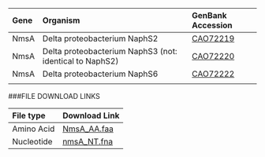  Gene | Organism | GenBank Accession |
 :--- | :--- | :--- |
| NmsA | Delta proteobacterium NaphS2 | [CAO72219](http://www.ncbi.nlm.nih.gov/protein/CAO72219) |
| NmsA | Delta proteobacterium NaphS3 (not: identical to NaphS2) | [CAO72220](http://www.ncbi.nlm.nih.gov/protein/CAO72220) |
| NmsA | Delta proteobacterium NaphS6 | [CAO72222](http://www.ncbi.nlm.nih.gov/protein/CAO72222) |
| []() | | |

###FILE DOWNLOAD LINKS

 File type | Download Link |
 :--- | :---------- | 
| Amino Acid | [NmsA_AA.faa](amino_acid/NmsA_AA.faa) |
| Nucleotide | [nmsA_NT.fna](nucleotide/nmsA_NT.fna) |


